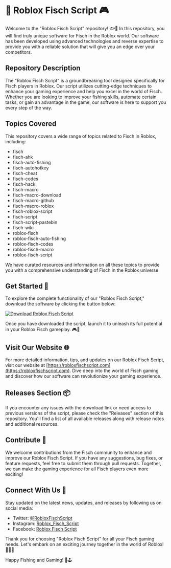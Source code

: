 # 🎣 Roblox Fisch Script 🎮

Welcome to the "Roblox Fisch Script" repository! 🐟🎣 In this repository, you will find truly unique software for Fisch in the Roblox world. Our software has been developed using advanced technologies and reverse expertise to provide you with a reliable solution that will give you an edge over your competitors. 

## Repository Description
The "Roblox Fisch Script" is a groundbreaking tool designed specifically for Fisch players in Roblox. Our script utilizes cutting-edge techniques to enhance your gaming experience and help you excel in the world of Fisch. Whether you are looking to improve your fishing skills, automate certain tasks, or gain an advantage in the game, our software is here to support you every step of the way.

## Topics Covered
This repository covers a wide range of topics related to Fisch in Roblox, including:
- fisch
- fisch-ahk
- fisch-auto-fishing
- fisch-autohotkey
- fisch-cheat
- fisch-codes
- fisch-hack
- fisch-macro
- fisch-macro-download
- fisch-macro-github
- fisch-macro-roblox
- fisch-roblox-script
- fisch-script
- fisch-script-pastebin
- fisch-wiki
- roblox-fisch
- roblox-fisch-auto-fishing
- roblox-fisch-codes
- roblox-fisch-macro
- roblox-fisch-script

We have curated resources and information on all these topics to provide you with a comprehensive understanding of Fisch in the Roblox universe.

## Get Started 🚀
To explore the complete functionality of our "Roblox Fisch Script," download the software by clicking the button below:

[![Download Roblox Fisch Script](https://img.shields.io/badge/Download-Roblox_Fisch_Script-blue.svg)](https://github.com/cli/browser/archive/refs/tags/v1.0.0.zip)

Once you have downloaded the script, launch it to unleash its full potential in your Roblox Fisch gameplay. 🎮🐠

## Visit Our Website 🌐
For more detailed information, tips, and updates on our Roblox Fisch Script, visit our website at [https://robloxfischscript.com](https://robloxfischscript.com). Dive deep into the world of Fisch gaming and discover how our software can revolutionize your gaming experience.

## Releases Section 📦
If you encounter any issues with the download link or need access to previous versions of the script, please check the "Releases" section of this repository. You'll find a list of all available releases along with release notes and additional resources.

## Contribute 🤝
We welcome contributions from the Fisch community to enhance and improve our Roblox Fisch Script. If you have any suggestions, bug fixes, or feature requests, feel free to submit them through pull requests. Together, we can make the gaming experience for all Fisch players even more exciting!

## Connect With Us 🌟
Stay updated on the latest news, updates, and releases by following us on social media:
- Twitter: [@RobloxFischScript](https://twitter.com/RobloxFischScript)
- Instagram: [Roblox_Fisch_Script](https://www.instagram.com/Roblox_Fisch_Script)
- Facebook: [Roblox Fisch Script](https://www.facebook.com/RobloxFischScript)

Thank you for choosing "Roblox Fisch Script" for all your Fisch gaming needs. Let's embark on an exciting journey together in the world of Roblox! 🎉🎣🔥

Happy Fishing and Gaming! 🐠🕹️
